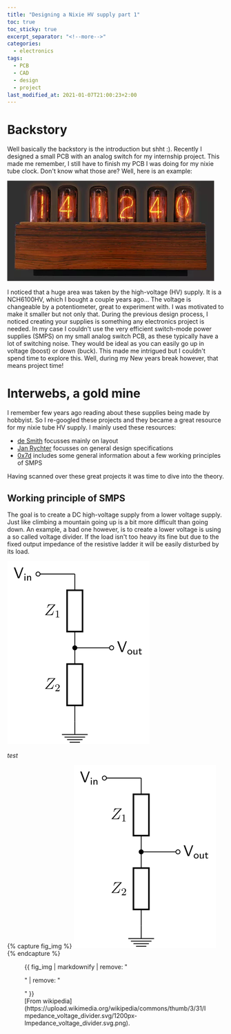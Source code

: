 ```yaml
---
title: "Designing a Nixie HV supply part 1"
toc: true
toc_sticky: true
excerpt_separator: "<!--more-->"
categories:
  - electronics
tags:
  - PCB
  - CAD
  - design
  - project
last_modified_at: 2021-01-07T21:00:23+2:00
---
```


# Backstory

Well basically the backstory is the introduction but shht :). Recently I designed a small PCB with an analog switch for my internship project. This made me remember, I still have to finish my PCB I was doing for my nixie tube clock. Don't know what those are? Well, here is an example:

![Meinbergnews](https://raw.githubusercontent.com/shikon/cloudimg/master/typora/xclock_small.jpg.pagespeed.ic.5qBb-pWZkY.webp)

I noticed that a huge area was taken by the high-voltage (HV) supply. It is a NCH6100HV, which I bought a couple years ago... The voltage is changeable by a potentiometer, great to experiment with. I was motivated to make it smaller but not only that. During the previous design process, I noticed creating your supplies is something any electronics project is needed. In my case I couldn't use the very efficient switch-mode power supplies (SMPS) on my small analog switch PCB, as these typically have a lot of switching noise. They would be ideal as you can easily go up in voltage (boost) or down (buck). This made me intrigued but I couldn't spend time to explore this. Well, during my New years break however, that means project time! 

# Interwebs, a gold mine

I remember few years ago reading about these supplies being made by hobbyist. So I re-googled these projects and they became a great resource for my nixie tube HV supply. I mainly used these resources:

- [de Smith](https://desmith.net/NMdS/Electronics/NixiePSU.html) focusses mainly on layout
- [Jan Rychter](https://jan.rychter.com/high-voltage-power-supply-for-nixie-tube-projects) focusses on general design specifications
- [0x7d](https://0x7d.com/2017/nixie-tube-clock/#Custom_Power_Supply) includes some general information about a few working principles of SMPS

Having scanned over these great projects it was time to dive into the theory.

## Working principle of SMPS

The goal is to create a DC high-voltage supply from a lower voltage supply.  Just like climbing a mountain going up is a bit more difficult than going down. An example, a bad one however, is to create a lower voltage is using a so called voltage divider. If the load isn't too heavy its fine but due to the fixed output impedance of the resistive ladder it will be easily disturbed by its load. 

![Wikipedia](https://raw.githubusercontent.com/shikon/cloudimg/master/typora/330px-Impedance_voltage_divider.svg.png)

*test*

{% capture fig_img %}
![Foo](https://raw.githubusercontent.com/shikon/cloudimg/master/typora/330px-Impedance_voltage_divider.svg.png)
{% endcapture %}

<figure>
  {{ fig_img | markdownify | remove: "<p>" | remove: "</p>" }}
  <figcaption>[From wikipedia](https://upload.wikimedia.org/wikipedia/commons/thumb/3/31/Impedance_voltage_divider.svg/1200px-Impedance_voltage_divider.svg.png).</figcaption>
</figure>

